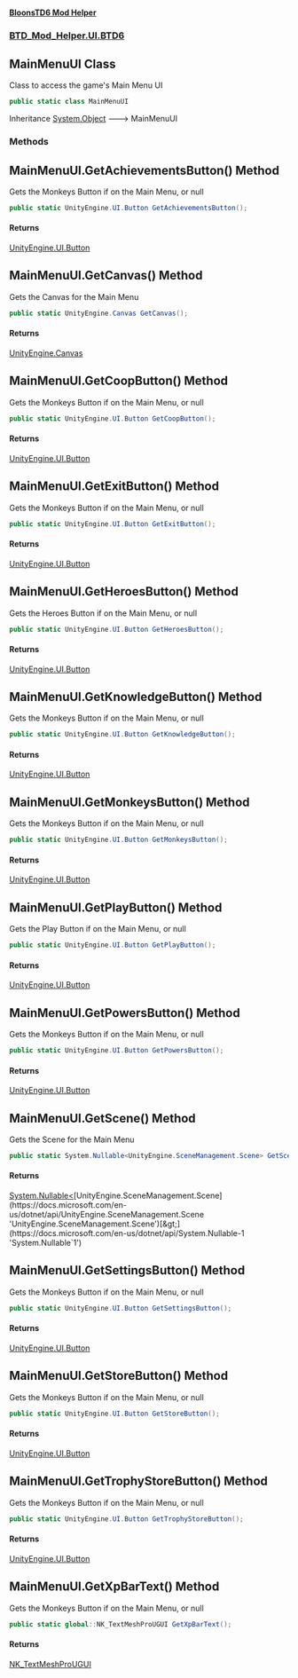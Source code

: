 #### [BloonsTD6 Mod Helper](README.md 'README')
### [BTD_Mod_Helper.UI.BTD6](README.md#BTD_Mod_Helper.UI.BTD6 'BTD_Mod_Helper.UI.BTD6')

## MainMenuUI Class

Class to access the game's Main Menu UI

```csharp
public static class MainMenuUI
```

Inheritance [System.Object](https://docs.microsoft.com/en-us/dotnet/api/System.Object 'System.Object') &#129106; MainMenuUI
### Methods

<a name='BTD_Mod_Helper.UI.BTD6.MainMenuUI.GetAchievementsButton()'></a>

## MainMenuUI.GetAchievementsButton() Method

Gets the Monkeys Button if on the Main Menu, or null

```csharp
public static UnityEngine.UI.Button GetAchievementsButton();
```

#### Returns
[UnityEngine.UI.Button](https://docs.microsoft.com/en-us/dotnet/api/UnityEngine.UI.Button 'UnityEngine.UI.Button')

<a name='BTD_Mod_Helper.UI.BTD6.MainMenuUI.GetCanvas()'></a>

## MainMenuUI.GetCanvas() Method

Gets the Canvas for the Main Menu

```csharp
public static UnityEngine.Canvas GetCanvas();
```

#### Returns
[UnityEngine.Canvas](https://docs.microsoft.com/en-us/dotnet/api/UnityEngine.Canvas 'UnityEngine.Canvas')

<a name='BTD_Mod_Helper.UI.BTD6.MainMenuUI.GetCoopButton()'></a>

## MainMenuUI.GetCoopButton() Method

Gets the Monkeys Button if on the Main Menu, or null

```csharp
public static UnityEngine.UI.Button GetCoopButton();
```

#### Returns
[UnityEngine.UI.Button](https://docs.microsoft.com/en-us/dotnet/api/UnityEngine.UI.Button 'UnityEngine.UI.Button')

<a name='BTD_Mod_Helper.UI.BTD6.MainMenuUI.GetExitButton()'></a>

## MainMenuUI.GetExitButton() Method

Gets the Monkeys Button if on the Main Menu, or null

```csharp
public static UnityEngine.UI.Button GetExitButton();
```

#### Returns
[UnityEngine.UI.Button](https://docs.microsoft.com/en-us/dotnet/api/UnityEngine.UI.Button 'UnityEngine.UI.Button')

<a name='BTD_Mod_Helper.UI.BTD6.MainMenuUI.GetHeroesButton()'></a>

## MainMenuUI.GetHeroesButton() Method

Gets the Heroes Button if on the Main Menu, or null

```csharp
public static UnityEngine.UI.Button GetHeroesButton();
```

#### Returns
[UnityEngine.UI.Button](https://docs.microsoft.com/en-us/dotnet/api/UnityEngine.UI.Button 'UnityEngine.UI.Button')

<a name='BTD_Mod_Helper.UI.BTD6.MainMenuUI.GetKnowledgeButton()'></a>

## MainMenuUI.GetKnowledgeButton() Method

Gets the Monkeys Button if on the Main Menu, or null

```csharp
public static UnityEngine.UI.Button GetKnowledgeButton();
```

#### Returns
[UnityEngine.UI.Button](https://docs.microsoft.com/en-us/dotnet/api/UnityEngine.UI.Button 'UnityEngine.UI.Button')

<a name='BTD_Mod_Helper.UI.BTD6.MainMenuUI.GetMonkeysButton()'></a>

## MainMenuUI.GetMonkeysButton() Method

Gets the Monkeys Button if on the Main Menu, or null

```csharp
public static UnityEngine.UI.Button GetMonkeysButton();
```

#### Returns
[UnityEngine.UI.Button](https://docs.microsoft.com/en-us/dotnet/api/UnityEngine.UI.Button 'UnityEngine.UI.Button')

<a name='BTD_Mod_Helper.UI.BTD6.MainMenuUI.GetPlayButton()'></a>

## MainMenuUI.GetPlayButton() Method

Gets the Play Button if on the Main Menu, or null

```csharp
public static UnityEngine.UI.Button GetPlayButton();
```

#### Returns
[UnityEngine.UI.Button](https://docs.microsoft.com/en-us/dotnet/api/UnityEngine.UI.Button 'UnityEngine.UI.Button')

<a name='BTD_Mod_Helper.UI.BTD6.MainMenuUI.GetPowersButton()'></a>

## MainMenuUI.GetPowersButton() Method

Gets the Monkeys Button if on the Main Menu, or null

```csharp
public static UnityEngine.UI.Button GetPowersButton();
```

#### Returns
[UnityEngine.UI.Button](https://docs.microsoft.com/en-us/dotnet/api/UnityEngine.UI.Button 'UnityEngine.UI.Button')

<a name='BTD_Mod_Helper.UI.BTD6.MainMenuUI.GetScene()'></a>

## MainMenuUI.GetScene() Method

Gets the Scene for the Main Menu

```csharp
public static System.Nullable<UnityEngine.SceneManagement.Scene> GetScene();
```

#### Returns
[System.Nullable&lt;](https://docs.microsoft.com/en-us/dotnet/api/System.Nullable-1 'System.Nullable`1')[UnityEngine.SceneManagement.Scene](https://docs.microsoft.com/en-us/dotnet/api/UnityEngine.SceneManagement.Scene 'UnityEngine.SceneManagement.Scene')[&gt;](https://docs.microsoft.com/en-us/dotnet/api/System.Nullable-1 'System.Nullable`1')

<a name='BTD_Mod_Helper.UI.BTD6.MainMenuUI.GetSettingsButton()'></a>

## MainMenuUI.GetSettingsButton() Method

Gets the Monkeys Button if on the Main Menu, or null

```csharp
public static UnityEngine.UI.Button GetSettingsButton();
```

#### Returns
[UnityEngine.UI.Button](https://docs.microsoft.com/en-us/dotnet/api/UnityEngine.UI.Button 'UnityEngine.UI.Button')

<a name='BTD_Mod_Helper.UI.BTD6.MainMenuUI.GetStoreButton()'></a>

## MainMenuUI.GetStoreButton() Method

Gets the Monkeys Button if on the Main Menu, or null

```csharp
public static UnityEngine.UI.Button GetStoreButton();
```

#### Returns
[UnityEngine.UI.Button](https://docs.microsoft.com/en-us/dotnet/api/UnityEngine.UI.Button 'UnityEngine.UI.Button')

<a name='BTD_Mod_Helper.UI.BTD6.MainMenuUI.GetTrophyStoreButton()'></a>

## MainMenuUI.GetTrophyStoreButton() Method

Gets the Monkeys Button if on the Main Menu, or null

```csharp
public static UnityEngine.UI.Button GetTrophyStoreButton();
```

#### Returns
[UnityEngine.UI.Button](https://docs.microsoft.com/en-us/dotnet/api/UnityEngine.UI.Button 'UnityEngine.UI.Button')

<a name='BTD_Mod_Helper.UI.BTD6.MainMenuUI.GetXpBarText()'></a>

## MainMenuUI.GetXpBarText() Method

Gets the Monkeys Button if on the Main Menu, or null

```csharp
public static global::NK_TextMeshProUGUI GetXpBarText();
```

#### Returns
[NK_TextMeshProUGUI](https://docs.microsoft.com/en-us/dotnet/api/NK_TextMeshProUGUI 'NK_TextMeshProUGUI')